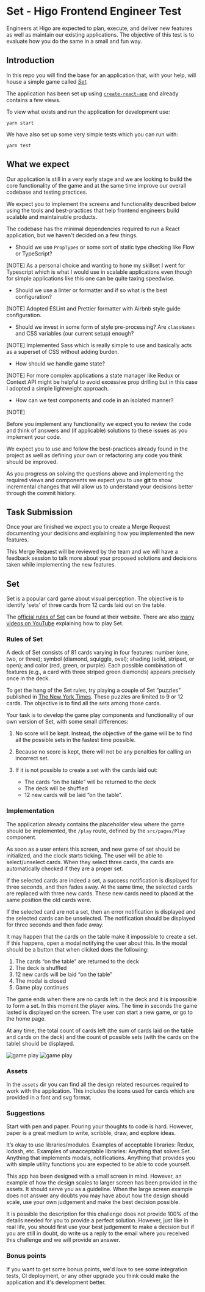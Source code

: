 # Set - Higo Frontend Engineer Test

Engineers at Higo are expected to plan, execute, and deliver new features as well as maintain our existing applications. The objective of this test is to evaluate how you do the same in a small and fun way.

## Introduction

In this repo you will find the base for an application that, with your help, will house a simple game called [_Set_](<https://en.wikipedia.org/wiki/Set_(game)>).

The application has been set up using [`create-react-app`](https://github.com/facebook/create-react-app) and already contains a few views.

To view what exists and run the application for development use:

```
yarn start
```

We have also set up some very simple tests which you can run with:

```
yarn test
```

## What we expect

Our application is still in a very early stage and we are looking to build the core functionality of the game and at the same time improve our overall codebase and testing practices.

We expect you to implement the screens and functionality described below using the tools and best-practices that help frontend engineers build scalable and maintainable products.

The codebase has the minimal dependencies required to run a React application, but we haven't decided on a few things.

- Should we use `PropTypes` or some sort of static type checking like Flow or TypeScript?

[NOTE] As a personal choice and wanting to hone my skillset I went for Typescript which is what I would use in scalable applications even though for simple applications like this one can be quite taxing speedwise.

- Should we use a linter or formatter and if so what is the best configuration?

[NOTE] Adopted ESLint and Prettier formatter with Airbnb style guide configuration.

- Should we invest in some form of style pre-processing? Are `classNames` and CSS variables (our current setup) enough?

[NOTE] Implemented Sass which is really simple to use and basically acts as a superset of CSS without adding burden.

- How should we handle game state?

[NOTE] For more complex applications a state manager like Redux or Context API might be helpful to avoid excessive prop drilling but in this case I adopted a simple lightweight approach.

- How can we test components and code in an isolated manner?

[NOTE]

Before you implement any functionality we expect you to review the code and think of answers and (if applicable) solutions to these issues as you implement your code.

We expect you to use and follow the best-practices already found in the project as well as defining your own or refactoring any code you think should be improved.

As you progress on solving the questions above and implementing the required views and components we expect you to use **git** to show incremental changes that will allow us to understand your decisions better through the commit history.

## Task Submission

Once your are finished we expect you to create a Merge Request documenting your decisions and explaining how you implemented the new features.

This Merge Request will be reviewed by the team and we will have a feedback session to talk more about your proposed solutions and decisions taken while implementing the new features.

## Set

Set is a popular card game about visual perception. The objective is to identify 'sets' of three cards from 12 cards laid out on the table.

The [official rules of Set](https://www.setgame.com/sites/default/files/instructions/SET%20INSTRUCTIONS%20-%20ENGLISH.pdf) can be found at their website. There are also [many videos on YouTube](https://www.youtube.com/results?search_query=set+card) explaining how to play Set.

### Rules of Set

A deck of Set consists of 81 cards varying in four features: number (one, two, or three); symbol (diamond, squiggle, oval); shading (solid, striped, or open); and color (red, green, or purple). Each possible combination of features (e.g., a card with three striped green diamonds) appears precisely once in the deck.

To get the hang of the Set rules, try playing a couple of Set “puzzles” published in [The New York Times](https://www.nytimes.com/puzzles/set). These puzzles are limited to 9 or 12 cards. The objective is to find all the sets among those cards.

Your task is to develop the game play components and functionality of our own version of Set, with some small differences:

1. No score will be kept. Instead, the objective of the game will be to find all the possible sets in the fastest time possible.

2. Because no score is kept, there will not be any penalties for calling an incorrect set.

3. If it is not possible to create a set with the cards laid out:
   - The cards “on the table” will be returned to the deck
   - The deck will be shuffled
   - 12 new cards will be laid “on the table”.

### Implementation

The application already contains the placeholder view where the game should be implemented, the `/play` route, defined by the `src/pages/Play` component.

As soon as a user enters this screen, and new game of set should be initialized, and the clock starts ticking. The user will be able to select/unselect cards. When they select three cards, the cards are automatically checked if they are a proper set.

If the selected cards are indeed a set, a success notification is displayed for three seconds, and then fades away. At the same time, the selected cards are replaced with three new cards. These new cards need to placed at the same position the old cards were.

If the selected card are not a set, then an error notification is displayed and the selected cards can be unselected. The notification should be displayed for three seconds and then fade away.

It may happen that the cards on the table make it impossible to create a set. If this happens, open a modal notifying the user about this. In the modal should be a button that when clicked does the following:

1. The cards “on the table” are returned to the deck
2. The deck is shuffled
3. 12 new cards will be laid “on the table”
4. The modal is closed
5. Game play continues

The game ends when there are no cards left in the deck and it is impossible to form a set. In this moment the player wins. The time in seconds the game lasted is displayed on the screen. The user can start a new game, or go to the home page.

At any time, the total count of cards left (the sum of cards laid on the table and cards on the deck) and the count of possible sets (with the cards on the table) should be displayed.

![game play](assets/game-play-1.png)
![game play](assets/game-play-2.png)

### Assets

In the `assets` dir you can find all the design related resources required to work with the application. This includes the icons used for cards which are provided in a font and svg format.

### Suggestions

Start with pen and paper. Pouring your thoughts to code is hard. However, paper is a great medium to write, scribble, draw, and explore ideas.

It’s okay to use libraries/modules. Examples of acceptable libraries: Redux, lodash, etc. Examples of unacceptable libraries: Anything that solves Set. Anything that implements modals, notifications. Anything that provides you with simple utility functions you are expected to be able to code yourself.

This app has been designed with a small screen in mind. However, an example of how the design scales to larger screen has been provided in the assets. It should serve you as a guideline. When the large screen example does not answer any doubts you may have about how the design should scale, use your own judgement and make the best decision possible.

It is possible the description for this challenge does not provide 100% of the details needed for you to provide a perfect solution. However, just like in real life, you should first use your best judgement to make a decision but if you are still in doubt, do write us a reply to the email where you received this challenge and we will provide an answer.

### Bonus points

If you want to get some bonus points, we'd love to see some integration tests, CI deployment, or any other upgrade you think could make the application and it's development better.
